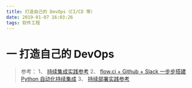 ```yaml
---
title: 打造自己的 DevOps（CI/CD 等）
date: 2019-01-07 16:03:26
tags: 软件工程
---
```

# 一 打造自己的 DevOps
> 参考：
1、 [持续集成实践参考](https://www.cnblogs.com/Leo_wl/p/4728745.html)
2、 [flow.ci + Github + Slack 一步步搭建 Python 自动化持续集成](https://www.jianshu.com/p/67286ee91252)
3、 [持续部署实践参考](https://zhuanlan.zhihu.com/p/25066056)


